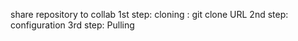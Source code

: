 share repository to collab
1st step: cloning : git clone URL
2nd step: configuration
3rd step: Pulling
